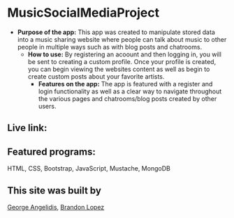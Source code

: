 # MusicSocialMediaProject
* **Purpose of the app:** 
  This app was created to manipulate stored data into a music sharing website where people can talk about music to other people in multiple ways such as with blog posts and chatrooms.
  * **How to use:**
    By registering an acoount and then logging in, you will be sent to creating a custom profile. Once your profile is created, you can begin viewing the websites content as well as begin 
  to create custom posts about your favorite artists.
    * **Features on the app:**
     The app is featured with a register and login functionality as well as a clear way to navigate throughout the various pages and chatrooms/blog posts created by other users.
     
 ## Live link: 
      
      
## Featured programs: 
HTML, CSS, Bootstrap, JavaScript, Mustache, MongoDB

## This site was built by
[George Angelidis](https://github.com/Gazmoji), [Brandon Lopez](https://github.com/BLO2210)
